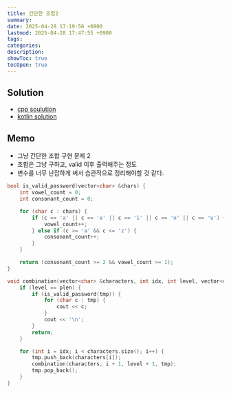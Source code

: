 ```yaml
---
title: 간단한 조합2
summary: 
date: 2025-04-28 17:19:56 +0900
lastmod: 2025-04-28 17:47:55 +0900
tags: 
categories: 
description: 
showToc: true
tocOpen: true
---
```


## Solution
- [cpp soulution](https://github.com/SmallzooDev/CodingInterviewCpp/blob/main/src/problems/baekjoon/p1759/Main.cpp)
- [kotlin solution](https://github.com/SmallzooDev/CodingInterviewKotlin/blob/main/src/main/kotlin/problems/baekjoon/p1759/Main.kt)


## Memo
- 그냥 간단한 조합 구현 문제 2
- 조합은 그냥 구하고, valid 이후 출력해주는 정도
- 변수를 너무 난잡하게 써서 습관적으로 정리해야할 것 같다.
```cpp
bool is_valid_password(vector<char> &chars) {
    int vowel_count = 0;
    int consonant_count = 0;

    for (char c : chars) {
        if (c == 'a' || c == 'e' || c == 'i' || c == 'o' || c == 'u') {
            vowel_count++;
        } else if (c >= 'a' && c <= 'z') {
            consonant_count++;
        }
    }

    return (consonant_count >= 2 && vowel_count >= 1);
}

void combination(vector<char> &characters, int idx, int level, vector<char> &tmp) {
    if (level == plen) {
        if (is_valid_password(tmp)) {
            for (char c : tmp) {
                cout << c;
            }
            cout << '\n';
        }
        return;
    }

    for (int i = idx; i < characters.size(); i++) {
        tmp.push_back(characters[i]);
        combination(characters, i + 1, level + 1, tmp);
        tmp.pop_back();
    }
}
```

